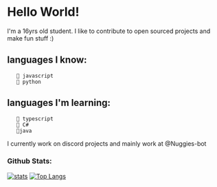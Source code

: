 # Hello World!

I'm a 16yrs old student. I like to contribute to open sourced projects and make fun stuff :)

## languages I know:
       🍎 javascript
       🍟 python
## languages I'm learning: 
       🍔 typescript
       🍦 C#
       🥓java



I currently work on discord projects and mainly work at @Nuggies-bot 



### Github Stats:

[![stats](https://github-readme-stats.vercel.app/api?username=Assassin-1234&show_icons=true&layout-compact&theme=tokyonight&&hide_border=true&count_private=true&include_all_commits=true)](https://www.youtube.com/watch?v=dQw4w9WgXcQ) [![Top Langs](https://github-readme-stats.vercel.app/api/top-langs/?username=anuraghazra&show_icons=true&layout=compact&theme=tokyonight&&hide_border=true)](https://www.youtube.com/watch?v=dQw4w9WgXcQ)

